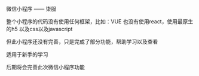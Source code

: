 微信小程序 —— 柒服


整个小程序的代码没有使用任何框架，比如：VUE  也没有使用react，使用最原生的h5 以及css以及javascript


但此小程序还没有完善，只是完成了部分功能，帮助学习以及查看


适用于新手的学习


后期将会完善此次微信小程序功能
